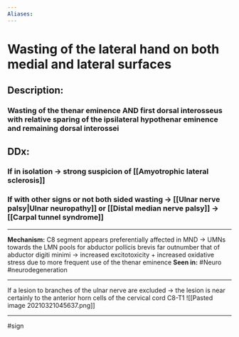 ```yaml
---
Aliases:
---
```

# Wasting of the lateral hand on both medial and lateral surfaces
## Description:
### Wasting of the thenar eminence AND first dorsal interosseus with relative sparing of the ipsilateral hypothenar eminence and remaining dorsal interossei
## DDx:
### If in isolation -> strong suspicion of [[Amyotrophic lateral sclerosis]]
### If with other signs or not both sided wasting -> [[Ulnar nerve palsy|Ulnar neuropathy]] or [[Distal median nerve palsy]] -> [[Carpal tunnel syndrome]]

---
**Mechanism:** C8 segment appears preferentially affected in MND → UMNs towards the LMN pools for abductor pollicis brevis far outnumber that of abductor digiti minimi → increased excitotoxicity + increased oxidative stress due to more frequent use of the thenar eminence
**Seen in:** #Neuro #neurodegeneration 

---
If a lesion to branches of the ulnar nerve are excluded → the lesion is near certainly to the anterior horn cells of the cervical cord C8-T1
![[Pasted image 20210321045637.png]]

---
#sign  